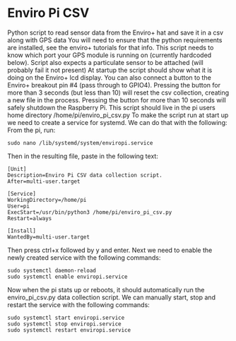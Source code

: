 # Enviro Pi CSV

Python script to read sensor data from the Enviro+ hat and save it in a csv along with GPS data
You will need to ensure that the python requirements are installed, see the enviro+ tutorials for that info.
This script needs to know which port your GPS module is running on (currently hardcoded below).
Script also expects a particulate sensor to be attached (will probably fail it not present)
At startup the script should show what it is doing on the Enviro+ lcd display.
You can also connect a button to the Enviro+ breakout pin #4 (pass through to GPIO4).
Pressing the button for more than 3 seconds (but less than 10) will reset the csv collection, creating a new file
in the process. Pressing the button for more than 10 seconds will safely shutdown the Raspberry Pi.
This script should live in the pi users home directory /home/pi/enviro_pi_csv.py
To make the script run at start up we need to create a service for systemd. We can do that with the following:
From the pi, run:
 
    sudo nano /lib/systemd/system/enviropi.service

Then in the resulting file, paste in the following text: 

    [Unit]
    Description=Enviro Pi CSV data collection script.
    After=multi-user.target
    
    [Service]
    WorkingDirectory=/home/pi
    User=pi
    ExecStart=/usr/bin/python3 /home/pi/enviro_pi_csv.py
    Restart=always
    
    [Install]
    WantedBy=multi-user.target

Then press ctrl+x followed by y and enter. 
Next we need to enable the newly created service with the following commands:

    sudo systemctl daemon-reload
    sudo systemctl enable enviropi.service

Now when the pi stats up or reboots, it should automatically run the enviro_pi_csv.py data collection script.
We can manually start, stop and restart the service with the following commands:

    sudo systemctl start enviropi.service
    sudo systemctl stop enviropi.service
    sudo systemctl restart enviropi.service
